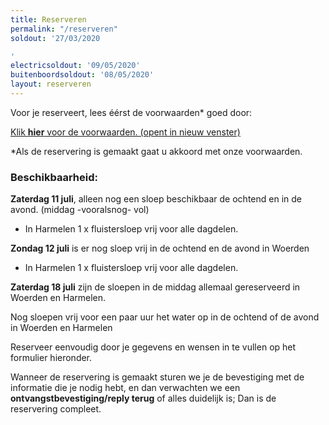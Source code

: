 ```yaml
---
title: Reserveren
permalink: "/reserveren"
soldout: '27/03/2020

'
electricsoldout: '09/05/2020'
buitenboordsoldout: '08/05/2020'
layout: reserveren
---
```


Voor je reserveert, lees éérst de voorwaarden* goed door:

[Klik **hier** voor de voorwaarden. (opent in nieuw venster)](http://descheepsjongens.nl/voorwaarden)

*Als de reservering is gemaakt gaat u akkoord met onze voorwaarden.

### Beschikbaarheid:

**Zaterdag 11 juli**, alleen nog een sloep beschikbaar de ochtend en in de avond. (middag -vooralsnog-  vol)

- In Harmelen 1 x fluistersloep vrij voor alle dagdelen.

**Zondag 12 juli** is er nog sloep vrij in de ochtend en de  avond in Woerden

- In Harmelen 1 x fluistersloep vrij voor alle dagdelen.

**Zaterdag 18 juli** zijn de sloepen in de middag allemaal gereserveerd in Woerden en Harmelen.
 
Nog sloepen vrij voor een paar uur het water op in de ochtend of de avond in Woerden en Harmelen

Reserveer eenvoudig door je gegevens en wensen in te vullen op het formulier hieronder.

Wanneer de reservering is gemaakt sturen we je de bevestiging met de informatie die je nodig hebt, en dan verwachten we een **ontvangstbevestiging/reply terug** of alles duidelijk is; Dan is de reservering compleet.